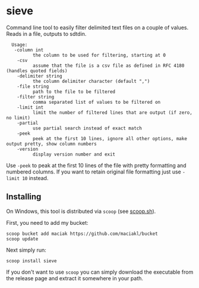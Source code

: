 # sieve

Command line tool to easily filter delimited text files on a couple of values. Reads in a file, outputs to sdtdin.

      Usage:
       -column int
              the column to be used for filtering, starting at 0
        -csv
              assume that the file is a csv file as defined in RFC 4180 (handles quoted fields)
        -delimiter string
              the column delimiter character (default ",")
        -file string
              path to the file to be filtered
        -filter string
              comma separated list of values to be filtered on
        -limit int
              limit the number of filtered lines that are output (if zero, no limit)
        -partial
              use partial search instead of exact match
        -peek
              peek at the first 10 lines, ignore all other options, make output pretty, show column numbers
        -version
              display version number and exit

Use `-peek` to peak at the first 10 lines of the file with pretty formatting and numbered columns. If you want to retain original file formatting just use `-limit 10` instead.

## Installing

 On Windows, this tool is distributed via `scoop` (see [scoop.sh](https://scoop.sh)).

 First, you need to add my bucket:

    scoop bucket add maciak https://github.com/maciakl/bucket
    scoop update

 Next simply run:
 
    scoop install sieve

If you don't want to use `scoop` you can simply download the executable from the release page and extract it somewhere in your path.
